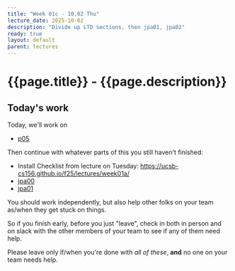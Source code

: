 ```yaml
---
title: "Week 01c - 10.02 Thu"
lecture_date: 2025-10-02
description: "Divide up LTD sections, then jpa01, jpa02"
ready: true
layout: default
parent: lectures
---
```


# {{page.title}} - {{page.description}}

## Today's work

Today, we'll work on 

* [p05](https://ucsb-cs156.github.io/f25/hwk/p05/)

Then continue with whatever parts of this you still haven't finished:

* Install Checklist from lecture on Tuesday: <https://ucsb-cs156.github.io/f25/lectures/week01a/>
* [jpa00](https://ucsb-cs156.github.io/f25/lab/jpa00.html)
* [jpa01](https://ucsb-cs156.github.io/f25/lab/jpa01.html)

You should work independently, but also help other folks on your team as/when they get stuck on things.

So if you finish early, before you just "leave", check in both in person and on slack with the other members of your team to see if any of them need help.

Please leave only if/when you're done with *all of these*, **and** no one on your team needs help.
